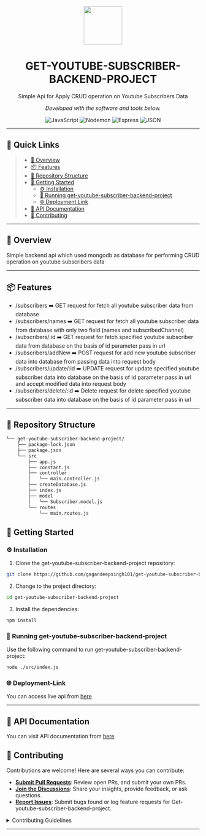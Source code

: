 <p align="center">
  <img src="https://cdn-icons-png.flaticon.com/512/6295/6295417.png" width="100" />
</p>
<p align="center">
    <h1 align="center">GET-YOUTUBE-SUBSCRIBER-BACKEND-PROJECT</h1>
</p>
<p align="center">
  Simple Api for Apply CRUD operation on Youtube Subscribers Data
  </p>
<p align="center">
		<em>Developed with the software and tools below.</em>
</p>
<p align="center">
	<img src="https://img.shields.io/badge/JavaScript-F7DF1E.svg?style=for-the-badge&logo=JavaScript&logoColor=black" alt="JavaScript">
	<img src="https://img.shields.io/badge/Nodemon-76D04B.svg?style=for-the-badge&logo=Nodemon&logoColor=white" alt="Nodemon">
	<img src="https://img.shields.io/badge/Express-000000.svg?style=for-the-badge&logo=Express&logoColor=white" alt="Express">
	<img src="https://img.shields.io/badge/JSON-000000.svg?style=for-the-badge&logo=JSON&logoColor=white" alt="JSON">
</p>
<hr>

## 🔗 Quick Links

> - [📍 Overview](#-overview)
> - [📦 Features](#-features)
> - [📂 Repository Structure](#-repository-structure)
> - [🚀 Getting Started](#-getting-started)
>   - [⚙️ Installation](#️-installation)
>   - [🤖 Running get-youtube-subscriber-backend-project](#-running-get-youtube-subscriber-backend-project)
>   - [🌐 Deployment Link](#-deployment-link)
> - [📄 API Documentation](#-api-documentation)
> - [🤝 Contributing](#-contributing)

---

## 📍 Overview

Simple backend api which used mongodb as database for performing CRUD operation on youtube subscribers data

---

## 📦 Features

- /subscribers ➡️ GET request for fetch all youtube subscriber data from database
- /subscribers/names ➡️ GET request for fetch all youtube subscriber data from database with only two field (names and subscribedChannel)
- /subscribers/:id ➡️ GET request for fetch specified youtube subscriber data from database on the basis of id parameter pass in url
- /subscribers/addNew ➡️ POST request for add new youtube subscriber data into database from passing data into request body
- /subscribers/update/:id ➡️ UPDATE request for update specified youtube subscriber data into database on the basis of id parameter pass in url and accept modified data into request body
- /subscribers/delete/:id ➡️ Delete request for delete specified youtube subscriber data into database on the basis of id parameter pass in url

---

## 📂 Repository Structure

```sh
└── get-youtube-subscriber-backend-project/
    ├── package-lock.json
    ├── package.json
    └── src
        ├── app.js
        ├── constant.js
        ├── controller
        │   └── main.controller.js
        ├── createDatabase.js
        ├── index.js
        ├── model
        │   └── Subscriber.model.js
        └── routes
            └── main.routes.js
```

## 🚀 Getting Started

### ⚙️ Installation

1. Clone the get-youtube-subscriber-backend-project repository:

```sh
git clone https://github.com/gagandeepsingh101/get-youtube-subscriber-backend-project
```

2. Change to the project directory:

```sh
cd get-youtube-subscriber-backend-project
```

3. Install the dependencies:

```sh
npm install
```

### 🤖 Running get-youtube-subscriber-backend-project

Use the following command to run get-youtube-subscriber-backend-project:

```sh
node ./src/index.js
```

### 🌐 Deployment-Link

  You can access live api from [here](https://get-youtube-subscriber-110.onrender.com/)

--- 

## 📄 API Documentation

You can visit API documentation from [here](https://documenter.getpostman.com/view/29682764/2s9YsRaTq9)

## 🤝 Contributing

Contributions are welcome! Here are several ways you can contribute:

- **[Submit Pull Requests](https://github/gagandeepsingh101/get-youtube-subscriber-backend-project/blob/main/CONTRIBUTING.md)**: Review open PRs, and submit your own PRs.
- **[Join the Discussions](https://github/gagandeepsingh101/get-youtube-subscriber-backend-project/discussions)**: Share your insights, provide feedback, or ask questions.
- **[Report Issues](https://github/gagandeepsingh101/get-youtube-subscriber-backend-project/issues)**: Submit bugs found or log feature requests for Get-youtube-subscriber-backend-project.

<details closed>
    <summary>Contributing Guidelines</summary>

1. **Fork the Repository**: Start by forking the project repository to your GitHub account.
2. **Clone Locally**: Clone the forked repository to your local machine using a Git client.
   ```sh
   git clone https://github.com/gagandeepsingh101/get-youtube-subscriber-backend-project
   ```
3. **Create a New Branch**: Always work on a new branch, giving it a descriptive name.
   ```sh
   git checkout -b new-feature-x
   ```
4. **Make Your Changes**: Develop and test your changes locally.
5. **Commit Your Changes**: Commit with a clear message describing your updates.
   ```sh
   git commit -m 'Implemented new feature x.'
   ```
6. **Push to GitHub**: Push the changes to your forked repository.
   ```sh
   git push origin new-feature-x
   ```
7. **Submit a Pull Request**: Create a PR against the original project repository. Clearly describe the changes and their motivations.

Once your PR is reviewed and approved, it will be merged into the main branch.

</details>

---
